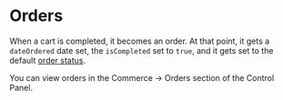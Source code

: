 # Orders

When a cart is completed, it becomes an order. At that point, it gets a `dateOrdered` date set, the `isCompleted` set to `true`, and it gets set to the default [order status](custom-order-statuses.md).

You can view orders in the Commerce → Orders section of the Control Panel.
